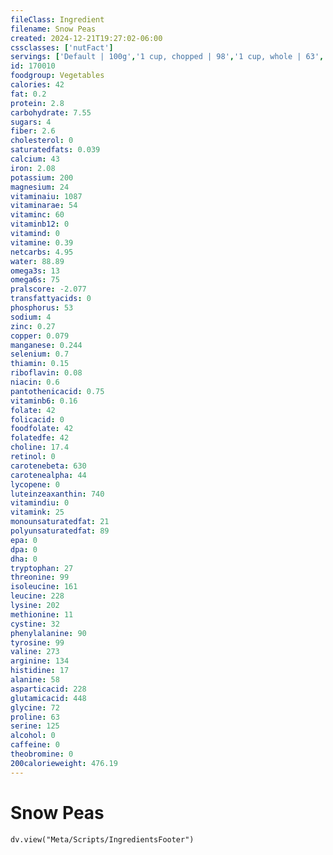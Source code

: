 ```yaml
---
fileClass: Ingredient
filename: Snow Peas
created: 2024-12-21T19:27:02-06:00
cssclasses: ['nutFact']
servings: ['Default | 100g','1 cup, chopped | 98','1 cup, whole | 63','10 pea pods | 34']
id: 170010
foodgroup: Vegetables
calories: 42
fat: 0.2
protein: 2.8
carbohydrate: 7.55
sugars: 4
fiber: 2.6
cholesterol: 0
saturatedfats: 0.039
calcium: 43
iron: 2.08
potassium: 200
magnesium: 24
vitaminaiu: 1087
vitaminarae: 54
vitaminc: 60
vitaminb12: 0
vitamind: 0
vitamine: 0.39
netcarbs: 4.95
water: 88.89
omega3s: 13
omega6s: 75
pralscore: -2.077
transfattyacids: 0
phosphorus: 53
sodium: 4
zinc: 0.27
copper: 0.079
manganese: 0.244
selenium: 0.7
thiamin: 0.15
riboflavin: 0.08
niacin: 0.6
pantothenicacid: 0.75
vitaminb6: 0.16
folate: 42
folicacid: 0
foodfolate: 42
folatedfe: 42
choline: 17.4
retinol: 0
carotenebeta: 630
carotenealpha: 44
lycopene: 0
luteinzeaxanthin: 740
vitamindiu: 0
vitamink: 25
monounsaturatedfat: 21
polyunsaturatedfat: 89
epa: 0
dpa: 0
dha: 0
tryptophan: 27
threonine: 99
isoleucine: 161
leucine: 228
lysine: 202
methionine: 11
cystine: 32
phenylalanine: 90
tyrosine: 99
valine: 273
arginine: 134
histidine: 17
alanine: 58
asparticacid: 228
glutamicacid: 448
glycine: 72
proline: 63
serine: 125
alcohol: 0
caffeine: 0
theobromine: 0
200calorieweight: 476.19
---
```


# Snow Peas

```dataviewjs
dv.view("Meta/Scripts/IngredientsFooter")
```